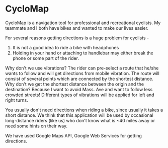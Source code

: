 CycloMap
========

CycloMap is a navigation tool for professional and recreational cyclists. My teammate and I both have bikes and wanted to make our lives easier.

For several reasons getting directions is a huge problem for cyclists -

1. It is not a good idea to ride a bike with headphones
2. Holding in your hand or attaching to handlebar may either break the phone or some part of the rider.

Why don't we use vibrations? The rider can pre-select a route that he/she wants to follow and will get directions from mobile vibration. The route will consist of several points which are connected by the shortest distance. Why don't we get the shortest distance between the origin and the destination? Because I want to avoid Mass. Ave and want to follow less crowded streets! Different types of vibrations will be applied for left and right turns.

You usually don't need directions when riding a bike, since usually it takes a short distance. We think that this application will be used by occasional long-distance riders (like us) who don't know what is ~40 miles away or need some hints on their way.

We have used Google Maps API, Google Web Services for getting directions.

